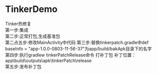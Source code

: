 # TinkerDemo
Tinker热修复</br>
第一步:集成</br>
第二步:正常打包,生成基准包</br>
第二点五步:修改MainActivity中代码
第三步:替换tinkerpatch.gradle中def baseInfo = "app-1.0.0-0803-11-56-37"为app/build/bakApk目录下的名字</br>
第四步:执行gradlew tinkerPatchRelease命令 打补丁包 补丁位置：app\build\outputs\apk\tinkerPatch\release</br>
第五步:发布补丁包</br>

